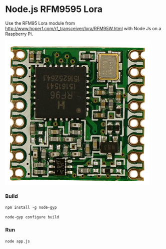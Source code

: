 # Node.js RFM9595 Lora

Use the RFM95 Lora module from <http://www.hoperf.com/rf_transceiver/lora/RFM95W.html> with Node Js on a Raspberry Pi.

![](RFM95.png)

### Build

`npm install -g node-gyp`

`node-gyp configure build`

### Run

`node app.js`



